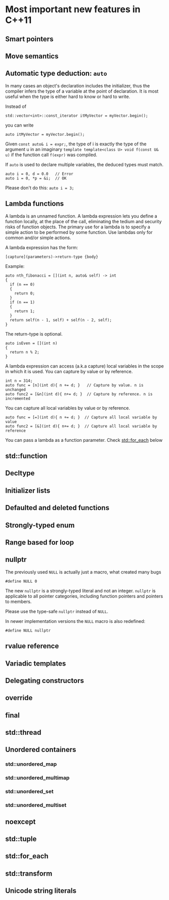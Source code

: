 # Most important new features in C++11

## Smart pointers

## Move semantics

## Automatic type deduction: `auto`

In many cases an object's declaration includes the initializer, thus the compiler infers the type of a variable at the point of declaration. It is most useful when the type is either hard to know or hard to write.

Instead of 
```
std::vector<int>::const_iterator itMyVector = myVector.begin();
```
you can write
```
auto itMyVector = myVector.begin();
```

Given `const auto& i = expr;`, the type of i is exactly the type of the argument u in an imaginary `template template<class U> void f(const U& u)` if the function call `f(expr)` was compiled.

If `auto` is used to declare multiple variables, the deduced types must match.
```
auto i = 0, d = 0.0   // Error
auto i = 0, *p = &i;  // OK
```

Please don't do this: `auto i = 3;`

## Lambda functions

A lambda is an unnamed function. A lambda expression lets you define a function locally, at the place of the call, eliminating the tedium and security risks of function objects. The primary use for a lambda is to specify a simple action to be performed by some function. Use lambdas only for common and/or simple actions.

A lambda expression has the form:
```
[capture](parameters)->return-type {body}
```
Example:
```
auto nth_fibonacci = [](int n, auto& self) -> int
{
  if (n == 0)
  {
    return 0;
  }
  if (n == 1)
  {
    return 1;
  }
  return self(n - 1, self) + self(n - 2, self);
}
```
The return-type is optional.
```
auto isEven = [](int n)
{
  return n % 2;
}
```
A lambda expression can access (a.k.a capture) local variables in the scope in which it is used. You can capture by value or by reference.
```
int n = 314;
auto func = [n](int d){ n += d; }   // Capture by value. n is unchanged
auto func2 = [&n](int d){ n+= d; }  // Capture by reference. n is incremented
```
You can capture all local variables by value or by reference.
```
auto func = [=](int d){ n += d; }  // Capture all local variable by value
auto func2 = [&](int d){ n+= d; }  // Capture all local variable by reference
```
You can pass a lambda as a function parameter. Check [std::for_each](#std-for_each) below

## std::function

## Decltype

## Initializer lists

## Defaulted and deleted functions

## Strongly-typed enum

## Range based for loop

## nullptr

The previously used `NULL` is actually just a macro, what created many bugs
```
#define NULL 0
```
The new `nullptr` is a strongly-typed literal and not an integer. `nullptr` is applicable to all pointer categories, including function pointers and pointers to members.

Please use the type-safe `nullptr` instead of `NULL`.

In newer implementation versions the `NULL` macro is also redefined:
```
#define NULL nullptr
```

## rvalue reference

## Variadic templates

## Delegating constructors

## override

## final

## std::thread

## Unordered containers
### std::unordered_map
### std::unordered_multimap
### std::unordered_set
### std::unordered_multiset

## noexcept

## std::tuple

## std::for_each

## std::transform

## Unicode string literals
